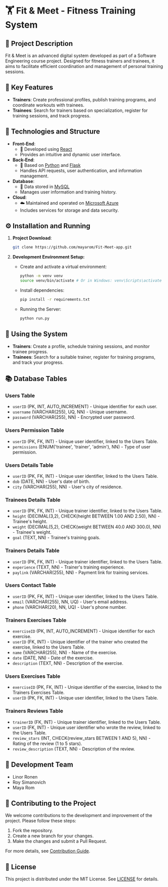 
# 🏋️ Fit & Meet - Fitness Training System

## 📖 Project Description
Fit & Meet is an advanced digital system developed as part of a Software Engineering course project. Designed for fitness trainers and trainees, it aims to facilitate efficient coordination and management of personal training sessions.

## 🌟 Key Features
- **Trainers**: Create professional profiles, publish training programs, and coordinate workouts with trainees.
- **Trainees**: Search for trainers based on specialization, register for training sessions, and track progress.

## 🚀 Technologies and Structure
- **Front-End**: 
  - 🎨 Developed using [React](https://reactjs.org/)
  - Provides an intuitive and dynamic user interface.
- **Back-End**:
  - 🔧 Based on [Python](https://www.python.org/) and [Flask](https://flask.palletsprojects.com/en/2.0.x/)
  - Handles API requests, user authentication, and information management.
- **Database**:
  - 💾 Data stored in [MySQL](https://www.mysql.org/index.html)
  - Manages user information and training history.
- **Cloud**:
  - ☁️ Maintained and operated on [Microsoft Azure](https://azure.microsoft.com/)
  - Includes services for storage and data security.

## ⚙️ Installation and Running
1. **Project Download**: 
   ```bash
   git clone https://github.com/mayarom/Fit-Meet-app.git
   ```
2. **Development Environment Setup:**
   - Create and activate a virtual environment:
     ```bash
     python -m venv venv
     source venv/bin/activate # Or in Windows: venv\Scripts\activate
     ```

   - Install dependencies:
     ```bash
     pip install -r requirements.txt
     ```

   - Running the Server:
     ```bash
     python run.py
     ```
     
## 📌 Using the System
- **Trainers**: Create a profile, schedule training sessions, and monitor trainee progress.
- **Trainees**: Search for a suitable trainer, register for training programs, and track your progress.

## 📚 Database Tables

### Users Table
- `userID` (PK, INT, AUTO_INCREMENT) - Unique identifier for each user.
- `username` (VARCHAR(255), UQ, NN) - Unique username.
- `password` (VARCHAR(255), NN) - Encrypted user password.

### Users Permission Table
- `userID` (PK, FK, INT) - Unique user identifier, linked to the Users Table.
- `permissions` (ENUM('trainee', 'trainer', 'admin'), NN) - Type of user permission.

### Users Details Table
- `userID` (PK, FK, INT) - Unique user identifier, linked to the Users Table.
- `dob` (DATE, NN) - User's date of birth.
- `city` (VARCHAR(255), NN) - User's city of residence.

### Trainees Details Table
- `userID` (PK, FK, INT) - Unique trainer identifier, linked to the Users Table.
- `height` (DECIMAL(3,2), CHECK(height BETWEEN 1.00 AND 2.50), NN) - Trainee's height.
- `weight` (DECIMAL(5,2), CHECK(weight BETWEEN 40.0 AND 300.0), NN) - Trainee's weight.
- `goal` (TEXT, NN) - Trainee's training goals.

### Trainers Details Table
- `userID` (PK, FK, INT) - Unique trainer identifier, linked to the Users Table.
- `experience` (TEXT, NN) - Trainer's training experience.
- `paylink` (VARCHAR(255), NN) - Payment link for training services.

### Users Contact Table
- `userID` (PK, FK, INT) - Unique user identifier, linked to the Users Table.
- `email` (VARCHAR(255), NN, UQ) - User's email address.
- `phone` (VARCHAR(20), NN, UQ) - User's phone number.

### Trainers Exercises Table
- `exerciseID` (PK, INT, AUTO_INCREMENT) - Unique identifier for each exercise.
- `userID` (FK, INT) - Unique identifier of the trainer who created the exercise, linked to the Users Table.
- `name` (VARCHAR(255), NN) - Name of the exercise.
- `date` (DATE, NN) - Date of the exercise.
- `description` (TEXT, NN) - Description of the exercise.

### Users Exercises Table
- `exerciseID` (PK, FK, INT) - Unique identifier of the exercise, linked to the Trainers Exercises Table.
- `userID` (PK, FK, INT) - Unique user identifier, linked to the Users Table.

### Trainers Reviews Table
- `trainerID` (FK, INT) - Unique trainer identifier, linked to the Users Table.
- `userID` (FK, INT) - Unique user identifier who wrote the review, linked to the Users Table.
- `review_stars` (INT, CHECK(review_stars BETWEEN 1 AND 5), NN) - Rating of the review (1 to 5 stars).
- `review_description` (TEXT, NN) - Description of the review.

## 👥 Development Team

- Linor Ronen
- Roy Simanovich
- Maya Rom

## 🤝 Contributing to the Project
We welcome contributions to the development and improvement of the project. Please follow these steps:
1. Fork the repository.
2. Create a new branch for your changes.
3. Make the changes and submit a Pull Request.

For more details, see [Contribution Guide](CONTRIBUTING.md).

## 📜 License
This project is distributed under the MIT License. See [LICENSE](LICENSE) for details.
```
